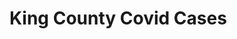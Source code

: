 # King County **Covid Cases**

<div class="flourish-embed flourish-chart" data-src="visualisation/5255807"><script src="https://public.flourish.studio/resources/embed.js"></script></div>
